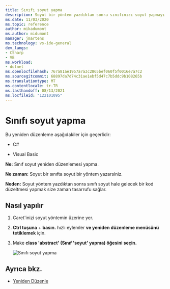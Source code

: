 ```yaml
---
title: Sınıfı soyut yapma
description: Soyut bir yöntem yazdıktan sonra sınıfınızı soyut yapmayı öğrenin.
ms.date: 11/03/2020
ms.topic: reference
author: mikadumont
ms.author: midumont
manager: jmartens
ms.technology: vs-ide-general
dev_langs:
- CSharp
- VB
ms.workload:
- dotnet
ms.openlocfilehash: 767a81ae1957a7a3c2865bef060f5f0016e7a7c2
ms.sourcegitcommit: 68897da7d74c31ae1ebf5d47c7b5ddc9b108265b
ms.translationtype: MT
ms.contentlocale: tr-TR
ms.lasthandoff: 08/13/2021
ms.locfileid: "122101095"
---
```

# <a name="make-class-abstract"></a>Sınıfı soyut yapma

Bu yeniden düzenleme aşağıdakiler için geçerlidir:

- C#

- Visual Basic

**Ne:** Sınıf soyut yeniden düzenlemesi yapma.

**Ne zaman:** Soyut bir sınıfta soyut bir yöntem yazarsiniz.

**Neden:**  Soyut yöntem yazdıktan sonra sınıfı soyut hale gelecek bir kod düzeltmesi yapmak size zaman tasarrufu sağlar.

## <a name="how-to"></a>Nasıl yapılır

1. Caret'inizi soyut yöntemin üzerine yer.

2. **Ctrl tuşuna** + **basın.** hızlı eylemler **ve yeniden düzenleme menüsünü tetiklemek** için.

3. Make **class 'abstract' (Sınıf 'soyut' yapma) öğesini seçin.**

    ![Sınıfı soyut yapma](media/make-class-abstract.png)

## <a name="see-also"></a>Ayrıca bkz.

- [Yeniden Düzenle](../refactoring-in-visual-studio.md)
